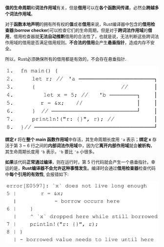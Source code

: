 
**值的生命周期**和**词法作用域**有关，但是**借用**可以在**各个函数间传递**，必然会**跨越多个词法作用域**。

对于**函数本地声明**的拥有所有权的**值**或者**借用**来说，Rust编译器中包含的**借用检查器**(**borrow checker**)可以检查它们的生命周期，但是对于**跨词法作用域**的**借用**，借用检查器就**无法自动推断**借用的合法性了，也就是说，无法判断这些跨词法作用域的借用是否满足借用规则。**不合法的借用**会产生**悬垂指针**，造成内存不安全。

所以，Rust必须确保所有的借用都是有效的，不会存在悬垂指针.

![2021-12-08-20-26-08.png](./images/2021-12-08-20-26-08.png)

**绑定 r** 将在**整个 main 函数作用域**中存活，其生命周期长度用 `'a` 表示；**绑定 x** 存活于第 3 ~ 6 行之间的**内部词法作用域**中，因为它**离开内部作用域**就会**被析构**，其生命周期长度用 `'b` 表示，`'b` 要比 `'a` 小很多。

**如果**该代码**正常通过编译**，则在运行时，第 5 行代码就会产生一个悬垂指针。幸运的是，**Rust编译器不会允许这种事情发生**。编译时会通过**借用检查器**检查代码中**每个引用的有效性**, 会报错如下:

![2021-12-08-20-36-32.png](./images/2021-12-08-20-36-32.png)


